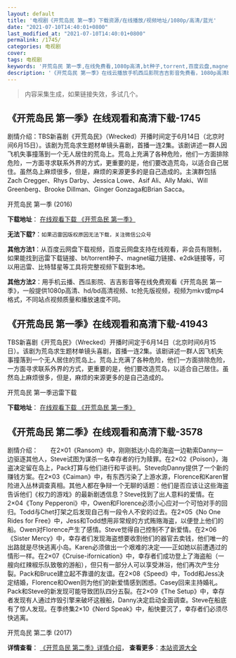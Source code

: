 ```yaml
---
layout: default
title: '电视剧《开荒岛民 第一季》下载资源/在线播放/视频地址/1080p/高清/蓝光'
date: "2021-07-10T14:40:01+0800"
last_modified_at: "2021-07-10T14:40:01+0800"
permalink: /1745/
categories: 电视剧
cover:
tags: 电视剧
keywords: '开荒岛民 第一季,在线免费看,1080p高清,bt种子,torrent,百度云盘,magnet,磁力链,迅雷下载资源'
description: '《开荒岛民 第一季》在线云播放手机西瓜影院吉吉影音免费看，1080p高清bd/hd未删减完整版和tc抢先枪版，mkv/mp4格式，附带bt/torrent种子、magnet/磁力链、百度云盘、网盘资源迅雷下载链接'
---
```


>内容采集生成，如果链接失效，多试几个。


## 《开荒岛民 第一季》在线观看和高清下载-1745

剧情介绍：TBS新喜剧《开荒岛民》（Wrecked）开播时间定于6月14日（北京时间6月15日）。该剧为荒岛求生题材单镜头喜剧，首播一连2集。该剧讲述一群人因飞机失事撞落到一个无人居住的荒岛上。荒岛上充满了各种危险，他们一方面排除危险，一方面寻求联系外界的方式，更重要的是，他们要改造荒岛，以适合自己居住。虽然岛上麻烦很多，但是，麻烦的来源更多的是自己造成的。主演群包括Zach Cregger、Rhys Darby、Jessica Lowe、Asif Ali、Ally Maki、Will Greenberg、Brooke Dillman、Ginger Gonzaga和Brian Sacca。


开荒岛民 第一季 (2016)

**下载地址**： [在线观看下载 《开荒岛民 第一季》](https://www.btbtdy.me/btdy/dy5937.html) 


**无法下载?**：`如果迅雷因版权原因无法下载，关注微信公众号 `

**其他方法1**：从百度云网盘下载视频，百度云网盘支持在线观看，非会员有限制，如果能找到迅雷下载链接、bt/torrent种子、magnet磁力链接、e2dk链接等，可以用迅雷、比特彗星等工具将完整视频下载到本地。

**其他方法2**：用手机云播、西瓜影院、吉吉影音等在线免费观看《开荒岛民 第一季》，一般提供1080p高清、hd/bd高清视频、tc抢先版视频，视频为mkv或mp4格式，不同站点视频质量和播放速度不同。


## 《开荒岛民 第一季》在线观看和高清下载-41943

TBS新喜剧《开荒岛民》（Wrecked）开播时间定于6月14日（北京时间6月15日）。该剧为荒岛求生题材单镜头喜剧，首播一连2集。该剧讲述一群人因飞机失事撞落到一个无人居住的荒岛上。荒岛上充满了各种危险，他们一方面排除危险，一方面寻求联系外界的方式，更重要的是，他们要改造荒岛，以适合自己居住。虽然岛上麻烦很多，但是，麻烦的来源更多的是自己造成的。


开荒岛民 第一季迅雷下载

**下载地址**： [在线观看下载 《开荒岛民 第一季》](https://www.993dy.com//vod-detail-id-10167.html) 


## 《开荒岛民 第二季》在线观看和高清下载-3578

剧情介绍：　　在2×01《Ransom》中，刚刚抵达小岛的海盗一边勒索Danny一边驱逐其他人，Steve试图为谋杀一名幸存者的行为赎罪。在2×02《Poison》，海盗决定留在岛上，Pack打算与他们进行和平谈判。Steve向Danny提供了一个新的赚钱方案。在2×03《Caiman》中，有东西污染了上游水源，Florence和Karen冒险进入丛林调查真相。其他人都在争辩一个无聊的话题：他们是否应该让这些海盗告诉他们《权力的游戏》的最新剧透信息？Steve找到了出人意料的爱情。在2×04《Tony Pepperoni》中，Owen和Florence必须小心应对一个可怕对手的回归。Todd与Chet打架之后发现自己有一段令人不安的过去。在2×05《No One Rides for Free》中，Jess和Todd想用非常规的方式贿赂海盗，以便登上他们的船。Owen对Florence产生了感情。Steve觉得自己控制不了新爱情。在2×06《Sister Mercy》中，幸存者们发现海盗想要收割他们的器官去卖钱，他们唯一的出路就是尽快逃离小岛。Karen必须做出一个艰难的决定——正如她以前遭遇过的情形一样。在2×07《Cruise-ifornication》中，幸存者们成功登上了海盗船（一艘向红辣椒乐队致敬的游船），但只有一部分人可以享受淋浴，他们再次产生分裂。Pack和Bruce建立起不靠谱的友谊。在2×08《Speed》中，Todd和Jess决定结婚，Florence和Owen则为他们的新爱情感到困惑。Casey回来主持婚礼。Pack和Steve的新发现可能导致团队四分五裂。在2×09《The Setup》中，幸存者发现有人通过炸毁引擎来破坏这艘船，Danny决定启动全面调查。Steve在船底有了惊人发现。在季终集2×10《Nerd Speak》中，船快要沉了，幸存者们必须尽快逃离。


开荒岛民 第二季 (2017)

**详情查看**： [《开荒岛民 第二季》详情介绍](/movie/3578/)， **查看更多**：[本站资源大全](/movie/t/all/)

